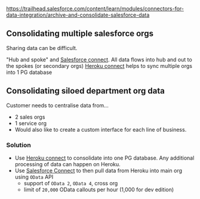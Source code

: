 https://trailhead.salesforce.com/content/learn/modules/connectors-for-data-integration/archive-and-consolidate-salesforce-data

## Consolidating multiple salesforce orgs

Sharing data can be difficult.

"Hub and spoke" and [Salesforce connect](./salesforce-connect.md). All data flows into hub and out to the spokes (or secondary orgs)
[Heroku connect](./heroku-connect.md) helps to sync multiple orgs into 1 PG database

## Consolidating siloed department org data

Customer needs to centralise data from...

- 2 sales orgs
- 1 service org
- Would also like to create a custom interface for each line of business.

### Solution

- Use [Heroku connect](./heroku-connect.md) to consolidate into one PG database. Any additional processing of data can happen on Heroku.
- Use [Salesforce Connect](./salesforce-connect.md) to then pull data from Heroku into main org using `OData` API
  - support of `OData 2`, `OData 4`, cross org
  - limit of `20,000` OData callouts per hour (1,000 for dev edition)
